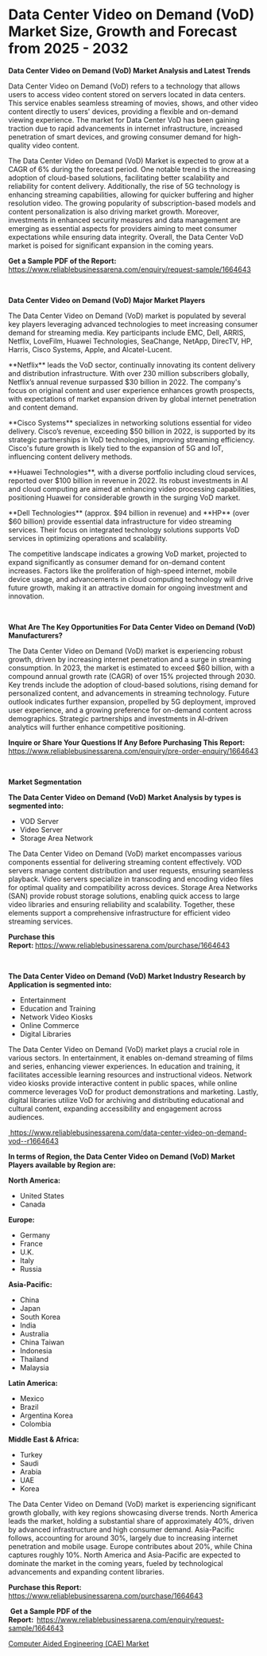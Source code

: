 <p><h1>Data Center Video on Demand (VoD) Market Size, Growth and Forecast from 2025 - 2032</h1></p><p><strong>Data Center Video on Demand (VoD) Market Analysis and Latest Trends</strong></p>
<p><p>Data Center Video on Demand (VoD) refers to a technology that allows users to access video content stored on servers located in data centers. This service enables seamless streaming of movies, shows, and other video content directly to users' devices, providing a flexible and on-demand viewing experience. The market for Data Center VoD has been gaining traction due to rapid advancements in internet infrastructure, increased penetration of smart devices, and growing consumer demand for high-quality video content.</p><p>The Data Center Video on Demand (VoD) Market is expected to grow at a CAGR of 6% during the forecast period. One notable trend is the increasing adoption of cloud-based solutions, facilitating better scalability and reliability for content delivery. Additionally, the rise of 5G technology is enhancing streaming capabilities, allowing for quicker buffering and higher resolution video. The growing popularity of subscription-based models and content personalization is also driving market growth. Moreover, investments in enhanced security measures and data management are emerging as essential aspects for providers aiming to meet consumer expectations while ensuring data integrity. Overall, the Data Center VoD market is poised for significant expansion in the coming years.</p></p>
<p><strong>Get a Sample PDF of the Report:&nbsp;</strong> <a href="https://www.reliablebusinessarena.com/enquiry/request-sample/1664643?utm_campaign=3010&utm_medium=2&utm_source=Github&utm_content=ia&utm_term=23032025&utm_id=data-center-video-on-demand-vod">https://www.reliablebusinessarena.com/enquiry/request-sample/1664643</a></p>
<p>&nbsp;</p>
<p><strong>Data Center Video on Demand (VoD) Major Market Players</strong></p>
<p><p>The Data Center Video on Demand (VoD) market is populated by several key players leveraging advanced technologies to meet increasing consumer demand for streaming media. Key participants include EMC, Dell, ARRIS, Netflix, LoveFilm, Huawei Technologies, SeaChange, NetApp, DirecTV, HP, Harris, Cisco Systems, Apple, and Alcatel-Lucent.</p><p>**Netflix** leads the VoD sector, continually innovating its content delivery and distribution infrastructure. With over 230 million subscribers globally, Netflix’s annual revenue surpassed $30 billion in 2022. The company's focus on original content and user experience enhances growth prospects, with expectations of market expansion driven by global internet penetration and content demand.</p><p>**Cisco Systems** specializes in networking solutions essential for video delivery. Cisco’s revenue, exceeding $50 billion in 2022, is supported by its strategic partnerships in VoD technologies, improving streaming efficiency. Cisco's future growth is likely tied to the expansion of 5G and IoT, influencing content delivery methods.</p><p>**Huawei Technologies**, with a diverse portfolio including cloud services, reported over $100 billion in revenue in 2022. Its robust investments in AI and cloud computing are aimed at enhancing video processing capabilities, positioning Huawei for considerable growth in the surging VoD market.</p><p>**Dell Technologies** (approx. $94 billion in revenue) and **HP** (over $60 billion) provide essential data infrastructure for video streaming services. Their focus on integrated technology solutions supports VoD services in optimizing operations and scalability.</p><p>The competitive landscape indicates a growing VoD market, projected to expand significantly as consumer demand for on-demand content increases. Factors like the proliferation of high-speed internet, mobile device usage, and advancements in cloud computing technology will drive future growth, making it an attractive domain for ongoing investment and innovation.</p></p>
<p>&nbsp;</p>
<p><strong>What Are The Key Opportunities For Data Center Video on Demand (VoD) Manufacturers?</strong></p>
<p><p>The Data Center Video on Demand (VoD) market is experiencing robust growth, driven by increasing internet penetration and a surge in streaming consumption. In 2023, the market is estimated to exceed $60 billion, with a compound annual growth rate (CAGR) of over 15% projected through 2030. Key trends include the adoption of cloud-based solutions, rising demand for personalized content, and advancements in streaming technology. Future outlook indicates further expansion, propelled by 5G deployment, improved user experience, and a growing preference for on-demand content across demographics. Strategic partnerships and investments in AI-driven analytics will further enhance competitive positioning.</p></p>
<p><strong>Inquire or Share Your Questions If Any Before Purchasing This Report:</strong> <a href="https://www.reliablebusinessarena.com/enquiry/pre-order-enquiry/1664643?utm_campaign=3010&utm_medium=2&utm_source=Github&utm_content=ia&utm_term=23032025&utm_id=data-center-video-on-demand-vod">https://www.reliablebusinessarena.com/enquiry/pre-order-enquiry/1664643</a></p>
<p>&nbsp;</p>
<p><strong>Market Segmentation</strong></p>
<p><strong>The Data Center Video on Demand (VoD) Market Analysis by types is segmented into:</strong></p>
<p><ul><li>VOD Server</li><li>Video Server</li><li>Storage Area Network</li></ul></p>
<p><p>The Data Center Video on Demand (VoD) market encompasses various components essential for delivering streaming content effectively. VOD servers manage content distribution and user requests, ensuring seamless playback. Video servers specialize in transcoding and encoding video files for optimal quality and compatibility across devices. Storage Area Networks (SAN) provide robust storage solutions, enabling quick access to large video libraries and ensuring reliability and scalability. Together, these elements support a comprehensive infrastructure for efficient video streaming services.</p></p>
<p><strong>Purchase this Report:&nbsp;</strong><a href="https://www.reliablebusinessarena.com/purchase/1664643?utm_campaign=3010&utm_medium=2&utm_source=Github&utm_content=ia&utm_term=23032025&utm_id=data-center-video-on-demand-vod">https://www.reliablebusinessarena.com/purchase/1664643</a></p>
<p>&nbsp;</p>
<p><strong>The Data Center Video on Demand (VoD) Market Industry Research by Application is segmented into:</strong></p>
<p><ul><li>Entertainment</li><li>Education and Training</li><li>Network Video Kiosks</li><li>Online Commerce</li><li>Digital Libraries</li></ul></p>
<p><p>The Data Center Video on Demand (VoD) market plays a crucial role in various sectors. In entertainment, it enables on-demand streaming of films and series, enhancing viewer experiences. In education and training, it facilitates accessible learning resources and instructional videos. Network video kiosks provide interactive content in public spaces, while online commerce leverages VoD for product demonstrations and marketing. Lastly, digital libraries utilize VoD for archiving and distributing educational and cultural content, expanding accessibility and engagement across audiences.</p></p>
<p><a href="https://www.reliablebusinessarena.com/data-center-video-on-demand-vod--r1664643?utm_campaign=3010&utm_medium=2&utm_source=Github&utm_content=ia&utm_term=23032025&utm_id=data-center-video-on-demand-vod">&nbsp;https://www.reliablebusinessarena.com/data-center-video-on-demand-vod--r1664643</a></p>
<p><strong>In terms of Region, the Data Center Video on Demand (VoD) Market Players available by Region are:</strong></p>
<p>
    <p> <strong> North America: </strong>
        <ul>
            <li>United States</li>
            <li>Canada</li>
        </ul>
        </p> 
    <p> <strong> Europe: </strong>
        <ul>
            <li>Germany</li>
            <li>France</li>
            <li>U.K.</li>
            <li>Italy</li>
            <li>Russia</li>
        </ul>
        </p> 
    <p> <strong> Asia-Pacific: </strong>
        <ul>
            <li>China</li>
            <li>Japan</li>
            <li>South Korea</li>
            <li>India</li>
            <li>Australia</li>
            <li>China Taiwan</li>
            <li>Indonesia</li>
            <li>Thailand</li>
            <li>Malaysia</li>
        </ul>
        </p> 
    <p> <strong> Latin America: </strong>
        <ul>
            <li>Mexico</li>
            <li>Brazil</li>
            <li>Argentina Korea</li>
            <li>Colombia</li>
        </ul>
        </p> 
    <p> <strong> Middle East & Africa: </strong>
        <ul>
            <li>Turkey</li>
            <li>Saudi</li>
            <li>Arabia</li>
            <li>UAE</li>
            <li>Korea</li>
        </ul>
    </p>
    </p>
<p><p>The Data Center Video on Demand (VoD) market is experiencing significant growth globally, with key regions showcasing diverse trends. North America leads the market, holding a substantial share of approximately 40%, driven by advanced infrastructure and high consumer demand. Asia-Pacific follows, accounting for around 30%, largely due to increasing internet penetration and mobile usage. Europe contributes about 20%, while China captures roughly 10%. North America and Asia-Pacific are expected to dominate the market in the coming years, fueled by technological advancements and expanding content libraries.</p></p>
<p><strong>Purchase this Report: </strong><a href="https://www.reliablebusinessarena.com/purchase/1664643?utm_campaign=3010&utm_medium=2&utm_source=Github&utm_content=ia&utm_term=23032025&utm_id=data-center-video-on-demand-vod">https://www.reliablebusinessarena.com/purchase/1664643</a></p>
<p>&nbsp;<strong>Get a Sample PDF of the Report:&nbsp;&nbsp;</strong><a href="https://www.reliablebusinessarena.com/enquiry/request-sample/1664643?utm_campaign=3010&utm_medium=2&utm_source=Github&utm_content=ia&utm_term=23032025&utm_id=data-center-video-on-demand-vod">https://www.reliablebusinessarena.com/enquiry/request-sample/1664643</a></p>
<p><strong></strong></p>
<p><p><a href="https://github.com/memorirummy/Market-Research-Report-List-1/blob/main/computer-aided-engineering-cae-market.md?utm_campaign=3010&utm_medium=2&utm_source=Github&utm_content=ia&utm_term=23032025&utm_id=data-center-video-on-demand-vod">Computer Aided Engineering (CAE) Market</a></p></p>